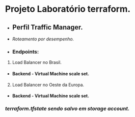 # Projeto Laboratório terraform. #
 
 - ## Perfil Traffic Manager. ##
-  _Roteamento por desempenho._
- ### Endpoints: ###  
 1. Load Balancer no Brasil.
-  #### Backend - Virtual Machine scale set. ####

 2. Load Balancer no Oeste da Europa.
 -  #### Backend - Virtual Machine scale set. ####

###  _terraform.tfstate sendo salvo em storage account._ ###
